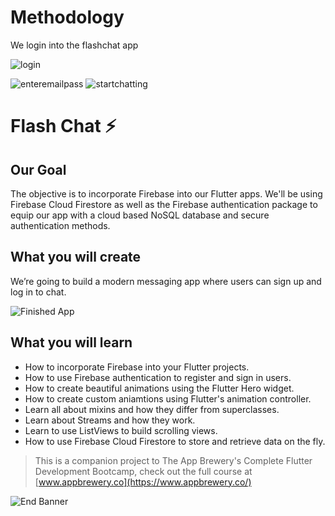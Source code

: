 
# Methodology

We login into the flashchat app

![login](https://github.com/Chirag1969/Flashchat/assets/72310140/8eeb132a-b19c-458c-892d-6c605bc68bcc)

![enteremailpass](https://github.com/Chirag1969/Flashchat/assets/72310140/623c7778-ee67-4c78-a4f7-2c2f928fe0d3)
![startchatting](https://github.com/Chirag1969/Flashchat/assets/72310140/47adc7c7-b514-42e1-a8d2-3ecddfe54894)


# Flash Chat ⚡️

## Our Goal

The objective is to incorporate Firebase into our Flutter apps. We'll be using Firebase Cloud Firestore as well as the Firebase authentication package to equip our app with a cloud based NoSQL database and secure authentication methods.


## What you will create

We’re going to build a modern messaging app where users can sign up and log in to chat.

![Finished App](https://github.com/londonappbrewery/Images/blob/master/flash_chat_flutter_demo.gif)

## What you will learn

- How to incorporate Firebase into your Flutter projects.
- How to use Firebase authentication to register and sign in users.
- How to create beautiful animations using the Flutter Hero widget.
- How to create custom aniamtions using Flutter's animation controller.
- Learn all about mixins and how they differ from superclasses.
- Learn about Streams and how they work.
- Learn to use ListViews to build scrolling views.
- How to use Firebase Cloud Firestore to store and retrieve data on the fly.



>This is a companion project to The App Brewery's Complete Flutter Development Bootcamp, check out the full course at [www.appbrewery.co](https://www.appbrewery.co/)

![End Banner](https://github.com/londonappbrewery/Images/blob/master/readme-end-banner.png)
